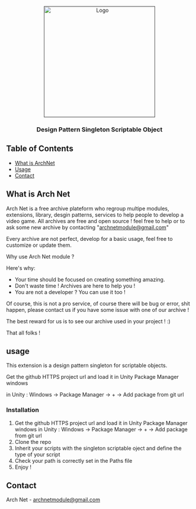 
<!-- PROJECT LOGO -->
<br />
<p align="center">
  <a href="">
    <img src="https://archnet-plateform.fr/images/ArchNetLogoWithBck.png" alt="Logo" width="300">
  </a>

  <h3 align="center">Design Pattern Singleton Scriptable Object</h3>
</p>



<!-- TABLE OF CONTENTS -->
## Table of Contents

* [What is ArchNet](#about-the-project)
* [Usage](#usage)
* [Contact](#contact)



<!-- ABOUT THE PROJECT -->
## What is Arch Net

Arch Net is a free archive plateform who regroup multipe modules, extensions, library, desgin patterns, services to help people to develop a video game.
All archives are free and open source ! feel free to help or to ask some new archive by contacting "archnetmodule@gmail.com"

Every archive are not perfect, develop for a basic usage, feel free to customize or update them.

Why use Arch Net module ?

Here's why:
* Your time should be focused on creating something amazing.
* Don't waste time ! Archives are here to help you !
* You are not a developer ? You can use it too !

Of course, this is not a pro service, of course there will be bug or error, shit happen, please contact us if you have some issue with one of our archive !

The best reward for us is to see our archive used in your project ! :) 

That all folks !


<!-- Usage -->
## usage

This extension is a design pattern singleton for scriptable objects.

Get the github HTTPS project url and load it in Unity Package Manager windows

in Unity : Windows -> Package Manager -> + -> Add package from git url

### Installation

1. Get the github HTTPS project url and load it in Unity Package Manager windows
in Unity : Windows -> Package Manager -> + -> Add package from git url
2. Clone the repo
3. Inherit your scripts with the singleton scriptable oject and define the type of your script
4. Check your path is correctly set in the Paths file
7. Enjoy !

<!-- CONTACT -->
## Contact

Arch Net - archnetmodule@gmail.com
